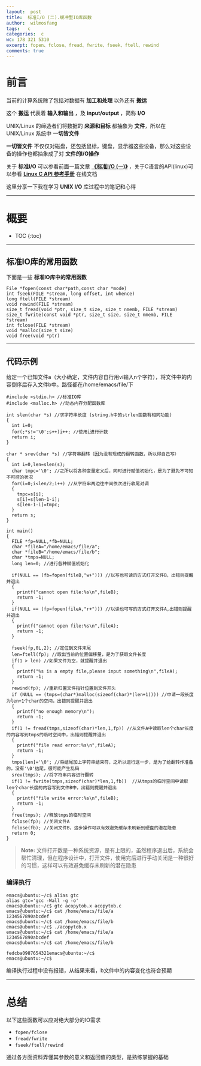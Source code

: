```yaml
---
layout:  post
title:  标准I/O (二).缓冲型IO库函数
author:  wilmosfang
tags:   c 
categories:  c
wc: 178 321 5310
excerpt: fopen、fclose、fread、fwrite、fseek、ftell、rewind
comments: true
---
```



# 前言

当前的计算系统除了包括对数据有 **加工和处理** 以外还有 **搬运**

这个 **搬运** 代表着 **输入和输出** ，及 **input/output** ，简称 **I/O**

UNIX/Linux 的缔造者们将数据的 **来源和目标** 都抽象为 **文件**，所以在 UNIX/Linux 系统中 **一切皆文件**

**一切皆文件** 不仅仅对磁盘，还包括鼠标，键盘，显示器这些设备，那么对这些设备的操作也都抽象成了对 **文件的I/O操作**

关于 **标准I/O** 可以参看前面一篇文章 **[《标准I/O (一)》][c_stdio_01]** ，关于C语言的API(linux)可以参看 **[Linux C API 参考手册][linux_c_api]** 在线文档

这里分享一下我在学习 **UNIX I/O** 库过程中的笔记和心得


---

# 概要

* TOC
{:toc}

---


## 标准IO库的常用函数


下面是一些 **标准IO库中的常用函数**

~~~
File *fopen(const char*path,const char *mode)
int fseek(FILE *stream, long offset, int whence)
long ftell(FILE *stream)
void rewind(FILE *stream)
size_t fread(void *ptr, size_t size, size_t nmemb, FILE *stream)
size_t fwrite(const void *ptr, size_t size, size_t nmemb, FILE *stream)
int fclose(FILE *stream)
void *malloc(size_t size)
void free(void *ptr)
~~~


---

## 代码示例

给定一个已知文件a（大小确定，文件内容自行用vi输入n个字符），将文件中的内容倒序后存入文件b中。路径都在/home/emacs/file/下

~~~
#include <stdio.h> //标准IO库
#include <malloc.h> //动态内存分配函数库

int slen(char *s) //求字符串长度 (string.h中的strlen函数有相同功能)
{
  int i=0;
  for(;*s!='\0';s++)i++; //使用i进行计数
  return i;
}

char * srev(char *s) //字符串翻转（因为没有现成的翻转函数，所以得自己写）
{
  int i=0,len=slen(s); 
  char tmpc='\0'; //之所以将各种变量定义后，同时进行赋值初始化，是为了避免不可知不可控的状况
  for(i=0;i<len/2;i++) //从字符串两边往中间依次进行收尾对调
  {
    tmpc=s[i];
    s[i]=s[len-1-i];
    s[len-1-i]=tmpc;
  }
  return s;
}

int main()
{
  FILE *fp=NULL,*fb=NULL;
  char *fileA="/home/emacs/file/a";
  char *fileB="/home/emacs/file/b";
  char *tmps=NULL;
  long len=0; //进行各种赋值初始化

  if(NULL == (fb=fopen(fileB,"w+"))) //以写也可读的方式打开文件B，出错则提醒并退出
  {
    printf("cannot open file:%s\n",fileB);
    return -1;
  }
  if(NULL == (fp=fopen(fileA,"r+"))) //以读也可写的方式打开文件A,出错则提醒并退出
  {
    printf("cannot open file:%s\n",fileA);
    return -1;
  }

  fseek(fp,0L,2); //定位到文件末尾
  len=ftell(fp); //取出当前的位置偏移量，是为了获取文件长度
  if(1 > len) //如果文件为空，就提醒并退出					    
  {
    printf("%s is a empty file,please input something\n",fileA);
    return -1;
  }
  rewind(fp); //重新归置文件指针位置到文件开头
  if (NULL == (tmps=(char*)malloc(sizeof(char)*(len+1)))) //申请一段长度为len+1个char的空间，出错则提醒并退出
  {
    printf("no enough memory\n");
    return -1;	
  } 
  if(1 != fread(tmps,sizeof(char)*len,1,fp)) //从文件A中读取len个char长度的内容写到tmps的临时空间中，出错则提醒并退出
  {
    printf("file read error:%s\n",fileA);
    return -1;
  }  
  tmps[len]='\0'; //将结尾加上字符串结束符，之所以进行这一步，是为了给翻转作准备的，没有'\0'结尾，很可能产生乱码
  srev(tmps); //将字符串内容进行翻转
  if(1 != fwrite(tmps,sizeof(char)*len,1,fb))  //从tmps的临时空间中读取len个char长度的内容写到文件B中，出错则提醒并退出
  {
    printf("file write error:%s\n",fileB);
    return -1;
  }
  free(tmps); //释放tmps的临时空间
  fclose(fp); //关闭文件A
  fclose(fb); //关闭文件B，这步操作可以有效避免缓存未刷新到硬盘的潜在隐患
  return 0;
}
~~~


> **Note:** 文件打开数是一种系统资源，是有上限的，虽然程序退出后，系统会帮忙清理，但在程序设计中，打开文件，使用完后进行手动关闭是一种很好的习惯，这样可以有效避免缓存未刷新的潜在隐患


### 编译执行

~~~
emacs@ubuntu:~/c$ alias gtc
alias gtc='gcc -Wall -g -o'
emacs@ubuntu:~/c$ gtc acopytob.x acopytob.c 
emacs@ubuntu:~/c$ cat /home/emacs/file/a
1234567890abcdef
emacs@ubuntu:~/c$ cat /home/emacs/file/b
emacs@ubuntu:~/c$ ./acopytob.x 
emacs@ubuntu:~/c$ cat /home/emacs/file/a
1234567890abcdef
emacs@ubuntu:~/c$ cat /home/emacs/file/b

fedcba0987654321emacs@ubuntu:~/c$ 
emacs@ubuntu:~/c$
~~~

编译执行过程中没有报错，从结果来看，b文件中的内容变化也符合预期


---

# 总结

以下这些函数可以应对绝大部分的IO需求

* `fopen/fclose`
* `fread/fwrite`
* `fseek/ftell/rewind`

通过各方面资料弄懂其参数的意义和返回值的类型，是熟练掌握的基础



[c_stdio_01]:http://soft.dog/2016/12/26/c-stdio-01/
[linux_c_api]:http://www.kancloud.cn/wizardforcel/linux-c-api-ref/98469

